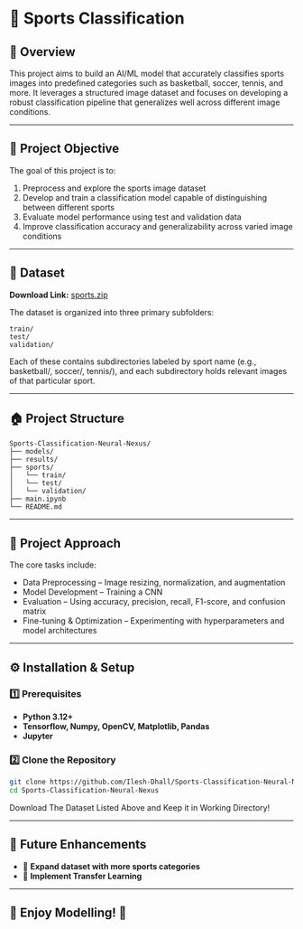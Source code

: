 # 🏅 Sports Classification

## 📘 Overview

This project aims to build an AI/ML model that accurately classifies sports images into predefined categories such as basketball, soccer, tennis, and more. It leverages a structured image dataset and focuses on developing a robust classification pipeline that generalizes well across different image conditions.

---

## 🎯 Project Objective

The goal of this project is to:

1. Preprocess and explore the sports image dataset
2. Develop and train a classification model capable of distinguishing between different sports
3. Evaluate model performance using test and validation data
4. Improve classification accuracy and generalizability across varied image conditions
   
---

## 📁 Dataset

**Download Link:** [sports.zip](https://drive.google.com/file/d/1meCVPigiH1dR50CxxIXZ3mtQy_VwgWUx/view?usp=drive_link)

The dataset is organized into three primary subfolders:

```
train/
test/
validation/
```
Each of these contains subdirectories labeled by sport name (e.g., basketball/, soccer/, tennis/), and each subdirectory holds relevant images of that particular sport.

---

## 🏠 Project Structure
```
Sports-Classification-Neural-Nexus/
├── models/                
├── results/                              
├── sports/
│   └── train/
│   └── test/
│   └── validation/
├── main.ipynb                  
└── README.md
```

---

## 🧠 Project Approach

The core tasks include:

- Data Preprocessing – Image resizing, normalization, and augmentation
- Model Development – Training a CNN
- Evaluation – Using accuracy, precision, recall, F1-score, and confusion matrix
- Fine-tuning & Optimization – Experimenting with hyperparameters and model architectures

---

## ⚙️ Installation & Setup
### 1️⃣ Prerequisites  
- **Python 3.12+**  
- **Tensorflow, Numpy, OpenCV, Matplotlib, Pandas**  
- **Jupyter**

### 2️⃣ Clone the Repository  
```sh
git clone https://github.com/Ilesh-Dhall/Sports-Classification-Neural-Nexus.git
cd Sports-Classification-Neural-Nexus
```
Download The Dataset Listed Above and Keep it in Working Directory!

---

## 📢 Future Enhancements
- 📌 **Expand dataset with more sports categories**  
- 📌 **Implement Transfer Learning**  

---

## 🎉 Enjoy Modelling! 🚀   
